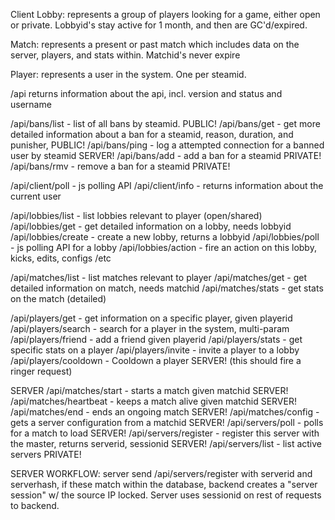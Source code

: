 Client
Lobby: represents a group of players looking for a game, either open or
 private. Lobbyid's stay active for 1 month, and then are GC'd/expired.

Match: represents a present or past match which includes data on the server,
 players, and stats within. Matchid's never expire

Player: represents a user in the system. One per steamid.

/api returns information about the api, incl. version and status and username


/api/bans/list - list of all bans by steamid. PUBLIC!
/api/bans/get - get more detailed information about a ban for a steamid, reason, duration, and punisher, PUBLIC!
/api/bans/ping - log a attempted connection for a banned user by steamid SERVER!
/api/bans/add - add a ban for a steamid PRIVATE!
/api/bans/rmv - remove a ban for a steamid PRIVATE!

/api/client/poll - js polling API
/api/client/info - returns information about the current user

/api/lobbies/list - list lobbies relevant to player (open/shared)
/api/lobbies/get - get detailed information on a lobby, needs lobbyid
/api/lobbies/create - create a new lobby, returns a lobbyid
/api/lobbies/poll - js polling API for a lobby
/api/lobbies/action - fire an action on this lobby, kicks, edits, configs /etc

/api/matches/list - list matches relevant to player
/api/matches/get - get detailed information on match, needs matchid
/api/matches/stats - get stats on the match (detailed)

/api/players/get - get information on a specific player, given playerid
/api/players/search - search for a player in the system, multi-param
/api/players/friend - add a friend given playerid
/api/players/stats - get specific stats on a player
/api/players/invite - invite a player to a lobby
/api/players/cooldown - Cooldown a player SERVER! (this should fire a ringer request)

SERVER
/api/matches/start - starts a match given matchid SERVER!
/api/matches/heartbeat - keeps a match alive given matchid SERVER!
/api/matches/end - ends an ongoing match SERVER!
/api/matches/config - gets a server configuration from a matchid SERVER!
/api/servers/poll - polls for a match to load SERVER!
/api/servers/register - register this server with the master, returns serverid, sessionid SERVER!
/api/servers/list - list active servers PRIVATE!


SERVER WORKFLOW:
server send /api/servers/register with serverid and serverhash, if these match
 within the database, backend creates a "server session" w/ the source IP
 locked. Server uses sessionid on rest of requests to backend.